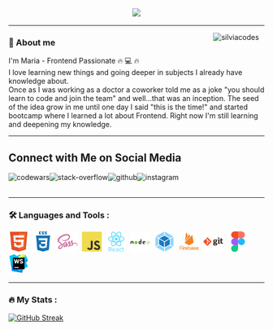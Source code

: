 <div id="header" align="center">
  <img src=https://media.giphy.com/media/QTfX9Ejfra3ZmNxh6B/giphy.gif width="400"/>
  </div>

---

<img width="20%" align="right" alt="silviacodes" src="https://media.giphy.com/media/u4pJXYaD80n9p0vzU5/giphy.gif" />

### 🙍 About me
I'm Maria - Frontend Passionate 🔥 💻 🔥<br/>
I love learning new things and going deeper in subjects I already have knowledge about.<br>
Once as I was working as a doctor a coworker told me as a joke "you should learn to code and join the team" and well...that was an inception. The seed of the idea grow in me until one day I said "this is the time!" and started bootcamp where I learned a lot about Frontend. Right now I'm still learning and deepening my knowledge.

---

## Connect with Me on Social Media
[<img align="left" alt="codewars" src="https://img.shields.io/badge/CODEWARS-b1361e.svg?&style=for-the-badge&logo=codewars&logoColor=black" target="blank"/>](https://www.codewars.com/users/MaryLangiewicz)
[<img align="left" alt="stack-overflow" src="https://img.shields.io/badge/stack%20overflow-FE7A16?logo=stack-overflow&logoColor=white&style=for-the-badge" target="blank"/>](https://stackoverflow.com/users/20899264/maria-langiewicz)
[<img align="left" alt="github" src="https://img.shields.io/badge/GITHUB-white.svg?&style=for-the-badge&logo=GITHUB&logoColor=black" target="blank"/>](https://github.com/MaryLangiewicz/) 
[<img align="left" alt="instagram" src="https://img.shields.io/badge/Instagram-e4405f.svg?&style=for-the-badge&logo=Instagram&logoColor=white" target="blank"/>](https://www.instagram.com/langiewiczmaria_/)

<br>
<br>

---

### :hammer_and_wrench: Languages and Tools :
<div>
  <img src="https://github.com/devicons/devicon/blob/master/icons/html5/html5-original.svg" title="HTML5" alt="HTML" width="40" height="40"/>&nbsp;
  <img src="https://github.com/devicons/devicon/blob/master/icons/css3/css3-plain-wordmark.svg"  title="CSS3" alt="CSS" width="40" height="40"/>&nbsp;
  <img src="https://github.com/devicons/devicon/blob/master/icons/sass/sass-original.svg" title="Sass" **alt="Sass" width="40" height="40"/>&nbsp;
  <img src="https://github.com/devicons/devicon/blob/master/icons/javascript/javascript-original.svg" title="JavaScript" alt="JavaScript" width="40" height="40"/>&nbsp;
  <img src="https://github.com/devicons/devicon/blob/master/icons/react/react-original-wordmark.svg" title="React" alt="React" width="40" height="40"/>&nbsp;
  <img src="https://github.com/devicons/devicon/blob/master/icons/nodejs/nodejs-original-wordmark.svg" title="NodeJS" alt="NodeJS" width="40" height="40"/>&nbsp;
  <img src="https://github.com/devicons/devicon/blob/master/icons/webpack/webpack-original.svg" title="Webpack" alt="Webpack" width="40" height="40"/>&nbsp;
  <img src="https://github.com/devicons/devicon/blob/master/icons/firebase/firebase-plain-wordmark.svg" title="Firebase" alt="Firebase" width="40" height="40"/>&nbsp;
  <img src="https://github.com/devicons/devicon/blob/master/icons/git/git-original-wordmark.svg" title="Git" **alt="Git" width="40" height="40"/>&nbsp;
  <img src="https://github.com/devicons/devicon/blob/master/icons/figma/figma-original.svg" title="Figma" **alt="Figma" width="40" height="40"/>&nbsp;
  <img src="https://github.com/devicons/devicon/blob/master/icons/webstorm/webstorm-original.svg" title="WebStorm" **alt="WebStorm" width="40" height="40"/>&nbsp;
</div>

---

### :fire: My Stats :
[![GitHub Streak](http://github-readme-streak-stats.herokuapp.com?user=MaryLangiewicz&theme=dark&background=000000)](https://git.io/streak-stats)
